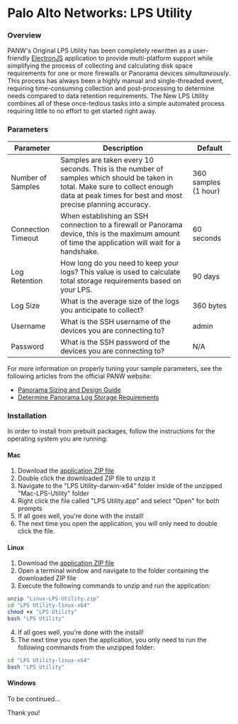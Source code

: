 # Palo Alto Networks: LPS Utility

### Overview
PANW's Original LPS Utility has been completely rewritten as a user-friendly [ElectronJS](https://electronjs.org) application to provide multi-platform support while simplifying the process of collecting and calculating disk space requirements for one or more firewalls or Panorama devices *simultaneously*. This process has always been a highly manual and single-threaded event, requiring time-consuming collection and post-processing to determine needs compared to data retention requirements. The New LPS Utility combines all of these once-tedious tasks into a simple automated process requiring little to no effort to get started right away.

### Parameters
| Parameter | Description | Default |
| --- | --- | --- |
| Number of Samples | Samples are taken every 10 seconds. This is the number of samples which should be taken in total. Make sure to collect enough data at peak times for best and most precise planning accuracy. | 360 samples (1 hour) |
| Connection Timeout | When establishing an SSH connection to a firewall or Panorama device, this is the maximum amount of time the application will wait for a handshake. | 60 seconds |
| Log Retention | How long do you need to keep your logs? This value is used to calculate total storage requirements based on your LPS. | 90 days |
| Log Size | What is the average size of the logs you anticipate to collect? | 360 bytes |
| Username | What is the SSH username of the devices you are connecting to? | admin |
| Password | What is the SSH password of the devices you are connecting to? | N/A |

For more information on properly tuning your sample parameters, see the following articles from the official PANW website:
* [Panorama Sizing and Design Guide](https://live.paloaltonetworks.com/t5/Management-Articles/Panorama-Sizing-and-Design-Guide/ta-p/72181)
* [Determine Panorama Log Storage Requirements](https://www.paloaltonetworks.com/documentation/71/panorama/panorama_adminguide/set-up-panorama/determine-panorama-log-storage-requirements)

### Installation
In order to install from prebuilt packages, follow the instructions for the operating system you are running:

#### Mac
1. Download the [application ZIP file](https://paloaltonetworks.box.com/s/py6cxghrwxgi1wzinorknc6z0sf3f4ar)
2. Double click the downloaded ZIP file to unzip it
3. Navigate to the "LPS Utility-darwin-x64" folder inside of the unzipped "Mac-LPS-Utility" folder
4. Right click the file called "LPS Utility.app" and select "Open" for both prompts
5. If all goes well, you're done with the install!
6. The next time you open the application, you will only need to double click the file.

#### Linux
1. Download the [application ZIP file](https://paloaltonetworks.app.box.com/s/0qtqudixkctynecb42uxggg4qheskvq9)
2. Open a terminal window and navigate to the folder containing the downloaded ZIP file
3. Execute the following commands to unzip and run the application:

```bash
unzip "Linux-LPS-Utility.zip"
cd "LPS Utility-linux-x64"
chmod +x "LPS Utility"
bash "LPS Utility"
```

4. If all goes well, you're done with the install!
5. The next time you open the application, you only need to run the following commands from the unzipped folder:

```bash
cd "LPS Utility-linux-x64"
bash "LPS Utility"
```

#### Windows
To be continued...

Thank you!
